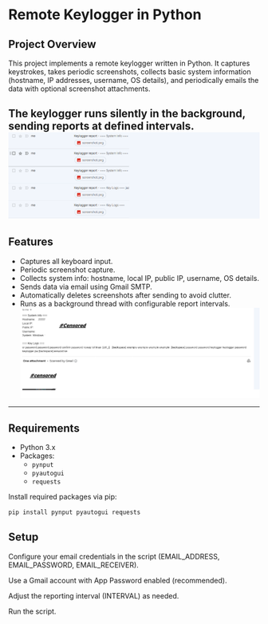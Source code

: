 # Remote Keylogger in Python

## Project Overview
This project implements a remote keylogger written in Python. It captures keystrokes, takes periodic screenshots, collects basic system information (hostname, IP addresses, username, OS details), and periodically emails the data with optional screenshot attachments.

The keylogger runs silently in the background, sending reports at defined intervals.
![how it works](https://github.com/norb1x/Remote-keylogger/blob/main/screenshots/mail.png)
---

## Features

- Captures all keyboard input.
- Periodic screenshot capture.
- Collects system info: hostname, local IP, public IP, username, OS details.
- Sends data via email using Gmail SMTP.
- Automatically deletes screenshots after sending to avoid clutter.
- Runs as a background thread with configurable report intervals.
![example](https://github.com/norb1x/Remote-keylogger/blob/main/screenshots/insidemail.png)
---

## Requirements

- Python 3.x
- Packages:
  - `pynput`
  - `pyautogui`
  - `requests`

Install required packages via pip:

```bash
pip install pynput pyautogui requests
```

## Setup
Configure your email credentials in the script (EMAIL_ADDRESS, EMAIL_PASSWORD, EMAIL_RECEIVER).

Use a Gmail account with App Password enabled (recommended).

Adjust the reporting interval (INTERVAL) as needed.

Run the script.
